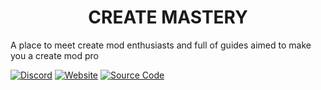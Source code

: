 <div align=center>

# CREATE MASTERY

</div>

A place to meet create mod enthusiasts and full of guides aimed to make you a create mod pro

[![Discord](https://dcbadge.limes.pink/api/server/RVX6RRqkt5)](https://discord.gg/RVX6RRqkt5)
[![Website](https://img.shields.io/badge/Website-createmastery.org-4CAF50?style=for-the-badge&logo=google-chrome&logoColor=white)](https://createmastery.org)
[![Source Code](https://img.shields.io/badge/Source_Code-GitHub-181717?style=for-the-badge&logo=github&logoColor=white)](https://github.com/create-mastery/website-new)